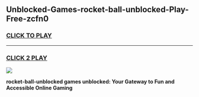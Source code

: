 
## Unblocked-Games-rocket-ball-unblocked-Play-Free-zcfn0
<h3>
<a href="https://premium76.site?title=rocket-ball-unblocked&ref=21A">CLICK TO PLAY</a></h3>
<hr>

<h3>
<a href="https://premium76.site?title=rocket-ball-unblocked&ref=21A">CLICK 2 PLAY</a>
  
</h3>

<a href="https://premium76.site?title=rocket-ball-unblocked&ref=21A"><img src="https://clearcache.store/games.png"></a>


**rocket-ball-unblocked games unblocked: Your Gateway to Fun and Accessible Online Gaming**

